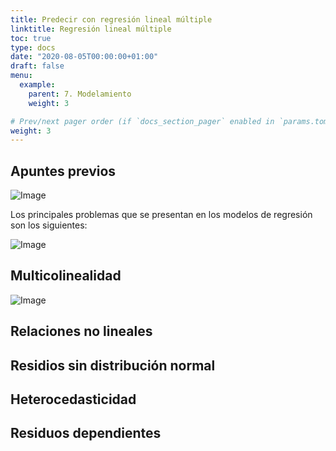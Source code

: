```yaml
---
title: Predecir con regresión lineal múltiple
linktitle: Regresión lineal múltiple
toc: true
type: docs
date: "2020-08-05T00:00:00+01:00"
draft: false
menu:
  example:
    parent: 7. Modelamiento
    weight: 3

# Prev/next pager order (if `docs_section_pager` enabled in `params.toml`)
weight: 3
---
```


## Apuntes previos

![Image](/cursos/7-3-1.jpg)

Los principales problemas que se presentan en los modelos de regresión son los siguientes:

![Image](/cursos/7-3-2.jpg)

## Multicolinealidad

![Image](/cursos/7-3-3.jpg)

## Relaciones no lineales


## Residios sin distribución normal


## Heterocedasticidad


## Residuos dependientes